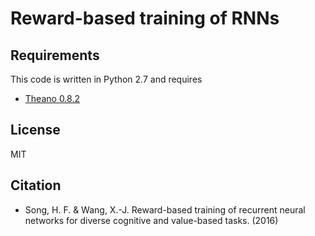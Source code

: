# Reward-based training of RNNs

## Requirements

This code is written in Python 2.7 and requires

* [Theano 0.8.2](http://deeplearning.net/software/theano/)

## License

MIT

## Citation

* Song, H. F. & Wang, X.-J. Reward-based training of recurrent neural networks for diverse cognitive and value-based tasks. (2016)

